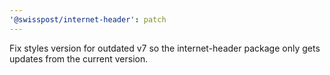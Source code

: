 ```yaml
---
'@swisspost/internet-header': patch
---
```


Fix styles version for outdated v7 so the internet-header package only gets updates from the current version.
